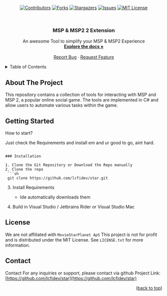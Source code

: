 <a name="readme-top"></a>


<!-- PROJECT SHIELDS -->

<div align="center">

  [![Contributors][contributors-shield]][contributors-url]
  [![Forks][forks-shield]][forks-url]
  [![Stargazers][stars-shield]][stars-url]
  [![Issues][issues-shield]][issues-url]
  [![MIT License][license-shield]][license-url]

</div>

[contributors-shield]: https://img.shields.io/github/contributors/lcfidev/star.svg?style=flat-square
[forks-shield]: https://img.shields.io/github/forks/lcfidev/star.svg?style=flat-square
[stars-shield]: https://img.shields.io/github/stars/lcfidev/star.svg?style=flat-square
[issues-shield]: https://img.shields.io/github/issues/lcfidev/star.svg?style=flat-square
[license-shield]: https://img.shields.io/github/license/lcfidev/star.svg?style=flat-square

[contributors-url]: https://github.com/lcfidev/star/graphs/contributors
[forks-url]: https://github.com/lcfidev/star/network/members
[stars-url]: https://github.com/lcfidev/star/stargazers
[issues-url]: https://github.com/lcfidev/star/issues
[license-url]: https://github.com/lcfidev/star/blob/main/LICENSE.txt





<!-- PROJECT LOGO -->
<br />
<div align="center">
  <a href="https://github.com/lcfidev/star">
  </a>

  <h3 align="center">MSP & MSP2 2 Extension</h3>

  <p align="center">
    An awesome Tool to simplify your MSP & MSP2 Experience
    <br />
    <a href="https://github.com/lcfidev/star/tree/main/msptool"><strong>Explore the docs »</strong></a>
    <br />
    <br />
    <a href="https://github.com/lcfidev/star/issues/new?labels=bug">Report Bug</a>
    ·
    <a href="https://github.com/lcfidev/star/issues/new?labels=enhancement">Request Feature</a>
  </p>
</div>


<!-- TABLE OF CONTENTS -->
<details>
  <summary>Table of Contents</summary>
  <ol>
    <li>
      <a href="#about-the-project">About The Tool</a>
    </li>
    <li>
      <a href="#getting-started">Getting Started</a>
      <ul>
      </ul>
    </li>
    <li><a href="#license">License</a></li>
    <li><a href="#contact">Contact</a></li>
  </ol>
</details>



<!-- ABOUT THE PROJECT -->
## About The Project

This repository contains a collection of tools for interacting with  MSP and MSP 2, a popular online social game. The tools are implemented in C# and allow users to automate various tasks within the game.


<!-- GETTING STARTED -->
## Getting Started

How to start?

Just check the Requirements and install em and ur good to go, aint hard.
  ```

### Installation

1. Clone the Git Repository or Download the Repo manually
2. Clone the repo
   ```sh
   git clone https://github.com/lcfidev/star.git
   ```
3. Install Requirements
   * Ide automatically downloads them
     
5. Build in Visual Studio / Jetbrains Rider or Visual Studio Mac


## License

We are not affiliated with `MovieStarPlanet ApS` This project is not for profit and is distributed under the MIT License. See `LICENSE.txt` for more information.


<!-- CONTACT -->
## Contact

Contact For any inquiries or support, please contact via github
Project Link: [https://github.com/lcfidev/star](https://github.com/lcfidev/star)


<p align="right">(<a href="#readme-top">back to top</a>)</p>



<!-- MARKDOWN LINKS & IMAGES -->
[contributors-shield]: https://img.shields.io/github/contributors/othneildrew/Best-README-Template.svg?style=for-the-badge
[contributors-url]: https://github.com/lcfidev/star/graphs/contributors
[forks-shield]: https://img.shields.io/github/forks/othneildrew/Best-README-Template.svg?style=for-the-badge
[forks-url]: https://github.com/lcfidev/star/network/members
[stars-shield]: https://img.shields.io/github/stars/othneildrew/Best-README-Template.svg?style=for-the-badge
[star-csharp]: https://img.shields.io/badge/C%23-239120?style=for-the-badge&logo=c-sharp&logoColor=white
[star-csharpurl]: https://img.shields.io/badge/C%23-239120?style=for-the-badge&logo=c-sharp&logoColor=white

[star-windows]: https://img.shields.io/badge/Windows-0078D6?style=for-the-badge&logo=windows&logoColor=white
[star-windowsurl]: https://img.shields.io/badge/Windows-0078D6?style=for-the-badge&logo=windows&logoColor=white

[star-macos]: https://img.shields.io/badge/MacOS--9cf?logo=Apple&style=social
[star-macosurl]: https://img.shields.io/badge/MacOS--9cf?logo=Apple&style=social

[star-linux]: https://img.shields.io/badge/Linux-FCC624?style=for-the-badge&logo=linux&logoColor=black
[star-linuxurl]: https://img.shields.io/badge/Linux-FCC624?style=for-the-badge&logo=linux&logoColor=black

[stars-swift]: https://i.imgur.com/9NFfY9z.png
[stars-url]: https://github.com/lcfidev/star/stargazers
[issues-shield]: https://img.shields.io/github/issues/othneildrew/Best-README-Template.svg?style=for-the-badge
[issues-url]: https://github.com/lcfidev/star/issues
[license-shield]: https://img.shields.io/github/license/othneildrew/Best-README-Template.svg?style=for-the-badge
[license-url]: https://github.com/lcfidev/star/blob/master/LICENSE.txt
[linkedin-shield]: https://img.shields.io/badge/-LinkedIn-black.svg?style=for-the-badge&logo=linkedin&colorB=555
[product-screenshot]: images/screenshot.png
[Next.js]: https://img.shields.io/badge/next.js-000000?style=for-the-badge&logo=nextdotjs&logoColor=white
[Next-url]: https://nextjs.org/
[React.js]: https://img.shields.io/badge/React-20232A?style=for-the-badge&logo=react&logoColor=61DAFB
[React-url]: https://reactjs.org/
[Vue.js]: https://img.shields.io/badge/Vue.js-35495E?style=for-the-badge&logo=vuedotjs&logoColor=4FC08D
[Vue-url]: https://vuejs.org/
[Angular.io]: https://img.shields.io/badge/Angular-DD0031?style=for-the-badge&logo=angular&logoColor=white
[Angular-url]: https://angular.io/
[Svelte.dev]: https://img.shields.io/badge/Svelte-4A4A55?style=for-the-badge&logo=svelte&logoColor=FF3E00
[Svelte-url]: https://svelte.dev/
[Laravel.com]: https://img.shields.io/badge/Laravel-FF2D20?style=for-the-badge&logo=laravel&logoColor=white
[Laravel-url]: https://laravel.com
[Bootstrap.com]: https://img.shields.io/badge/Bootstrap-563D7C?style=for-the-badge&logo=bootstrap&logoColor=white
[Bootstrap-url]: https://getbootstrap.com
[JQuery.com]: https://img.shields.io/badge/jQuery-0769AD?style=for-the-badge&logo=jquery&logoColor=white
[JQuery-url]: https://jquery.com 
